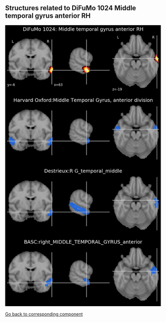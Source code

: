 


## Structures related to DiFuMo 1024 Middle temporal gyrus anterior RH

![720](720.jpg "Structures related to DiFuMo 1024 Middle temporal gyrus anterior RH")

[Go back to corresponding component](https://parietal-inria.github.io/DiFuMo/1024/html/720.html)